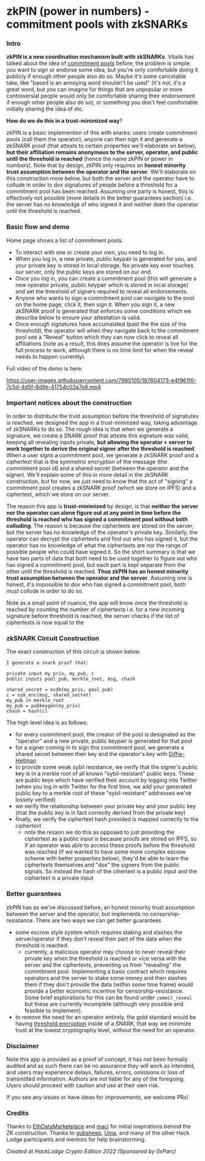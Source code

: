 # zkPIN (power in numbers) - commitment pools with zkSNARKs

### Intro

**zkPIN is a new coordination mechanism built with zkSNARKs**. Vitalik has talked about the idea of [commitment pools](https://vitalik.ca/general/2022/06/12/nonfin.html) before, the problem is simple: you want to sign or endorse some idea, but you're only comfortable doing it publicly if enough other people also do so. Maybe it's some cancelable take, like "based is an annoying word shouldn't be used" (it's not, it's a great word, but you can imagine for things that are unpopular or more controversial people would only be comfortable sharing their endorsement if enough other people also do so), or something you don't feel comfortable initially sharing the idea of etc.

**How do we do this in a trust-minimized way**?

zkPIN is a basic implemention of this with snarks: users create commitment pools (call them the operator), anyone can then sign it and generate a zkSNARK proof (that attests to certain properties we'll elaborate on below), **but their affiliation remains anonymous to the server, operator, and public until the threshold is reached** (hence the name zkPIN or power in numbers). Note that by design, zkPIN only requires an **honest minority trust assumption between the operator and the server**. We'll elaborate on this construction more below, but both the server and the operator have to collude in order to dox signatures of people before a threshold for a commitment pool has been reached. Assuming one party is honest, this is effectively not possible (more details in the better guarantees section) i.e. the server has no knowledge of who signed it and neither does the operator until the threshold is reached.

### Basic flow and demo

Home page shows a list of commitment pools.

-   To interact with one or create your own, you need to log in.
-   When you log in, a new private, public keypair is generated for you, and your private key is stored in local storage. No private key ever touches our server, only the public keys are stored on our end.
-   Once you log in, you can create a commitment pool (this will generate a new operator private, public keypair which is stored in local storage) and set the threshold of signers required to reveal all endorsements.
-   Anyone who wants to sign a commitment pool can navigate to the pool on the home page, click it, then sign it. When you sign it, a new zkSNARK proof is generated that enforces some conditions which we describe below to ensure your attestation is valid.
-   Once enough signatures have accumalated (past the the size of the threshold), the operator will when they navigate back to the commitment pool see a "Reveal" button which they can now click to reveal all affiliations (note as a result, this does assume the operator is live for the full process to work, although there is no time limit for when the reveal needs to happen currently).

Full video of the demo is here:

https://user-images.githubusercontent.com/7995105/187604173-e4f961f6-7c5d-4d5f-8d9e-41754c03a7e8.mp4

### Important notices about the construction

In order to distribute the trust assumption before the threshold of signatures is reached, we designed the app in a trust-minimzed way, taking advantage of zkSNARKs to do so. The rough idea is that when we generate a signature, we create a SNARK proof that attests this signature was valid, keeping all revealing inputs private, **but allowing the operator + server to work together to derive the original signer after the threshold is reached**. When a user signs a commitment pool, we generate a zkSNARK proof and a ciphertext that is the symmetric encryption of the message (the commitment pool id) and a shared secret (between the operator and the signer). We'll explain some of this in more detail in the zkSNARK construction, but for now, we just need to know that the act of "signing" a commitment pool creates a zkSNARK proof (which we store on IPFS) and a ciphertext, which we store on our server.

The reason this app is **trust-minimized** by design, is that **neither the server nor the operator can alone figure out at any point in time before the threshold is reached who has signed a commitment pool without both colluding**. The reason is because the ciphertexts are stored on the server, but the server has no knowledge of the operator's private key. Similarly, the operator can decrypt the ciphertexts and find out who has signed it, but the operator has no knowledge of what the ciphertexts are nor the range of possible people who could have signed it. So the short summary is that we have two parts of data that both need to be used together to figure out who has signed a commitment pool, but each part is kept separate from the other until the threshold is reached. **Thus zkPIN has an honest minority trust assumption between the operator and the server**. Assuming one is honest, it's impossible to dox who has signed a commitment pool, both must collude in order to do so.

Note as a small point of nuance, the app will know once the threshold is reached by counting the number of ciphertexts i.e. for a new incoming signature before threshold is reached, the server checks if the list of ciphertexts is now equal to the

### zkSNARK Circuit Construction

The exact construction of this circuit is shown below.

```
I generate a snark proof that:

private input my_priv, my_pub, c
public inputs pool_pub, merkle_root, msg, chash

shared_secret = ecdh(my_priv, pool_pub)
c = sym_enc(msg, shared_secret)
my_pub in merkle_root
my_pub = pubkeygen(my_priv)
chash = hash(c)
```

The high level idea is as follows:

-   for every commitment pool, the creator of the pool is designated as the "operator" and a new private, public keypair is generated for that pool
-   for a signer coming in to sign this commitment pool, we generate a shared secret between their key and the operator's key with [Diffie-Hellman](https://en.wikipedia.org/wiki/Diffie%E2%80%93Hellman_key_exchange)
-   to provide some weak sybil resistance, we verify that the signer's public key is in a merkle root of all known "sybil-resistant" public keys. These are public keys which have
    verified their account by logging into Twitter (when you log in with Twitter for the first time, we add your generated public key to a merkle root of these "sybil-resistant" addresses we've lossely verified)
-   we verify the relationship between your private key and your public key (that the public key is in fact correctly derived from the private key)
-   finally, we verify the ciphertext hash provided is mapped correctly to the ciphertext
    -   note the resaon we do this as opposed to just providing the ciphertext as a public input is because proofs are stored on IPFS, so if an operator was able to access these proofs before the threshold was reached (if we wanted to have some more complex escrow scheme with better properties below), they'd be able to learn the ciphertexts themselves and "dox" the signers from the public signals. So instead the hash of the cihertext is a public input and the ciphertext is a private input

### Better guarantees

zkPIN has as we've discussed before, an honest minority trust assumption between the server and the operator, but implements no censorship-resistance. There are two ways we can get better guarantees

-   some escrow style system which requires staking and slashes the server/operator if they don't reveal their part of the data when the threshold is reached.
    -   currently, a malicious operator may choose to never reveal their private key when the threshold is reached or vice versa with the server and the ciphertexts, preventing us from "revealing" the commitment pool. Implementing a basic contract which requires operators and the server to stake some money and then slashes them if they don't provide the data (within some time frame) would provide a better economic incentive for censorship-resistance. Some brief explorations for this can be found under `commit_reveal` but these are currently incomplete (although very possible and feasible to implement).
-   to remove the need for an operator entirely, the gold standard would be having [threshold encryption](https://en.wikipedia.org/wiki/Threshold_cryptosystem) inside of a SNARK, that way we minimize trust at the lowest cryptography level, without the need for an operator.

### Disclaimer

Note this app is provided as a proof of concept, it has not been formally audited and as such there can be no assurance they will work as intended, and users may experience delays, failures, errors, omissions or loss of transmitted information. Authors are not liable for any of the foregoing. Users should proceed with caution and use at their own risk.

If you see any issues or have ideas for improvements, we welcome PRs!

### Credits

Thanks to [EthDataMarketplace](https://github.com/nulven/EthDataMarketplace/) and [maci](https://github.com/privacy-scaling-explorations/maci/tree/master/crypto) for initial inspirations behind the ZK construction. Thanks to [gubsheep](https://twitter.com/gubsheep), [Uma](https://twitter.com/pumatheuma), and many of the other Hack Lodge participants and mentors for help brainstorming.

_Created at HackLodge Crypto Edition 2022 (Sponsored by 0xParc)_
